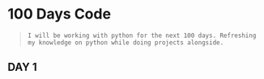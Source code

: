 # 100 Days Code

> `I will be working with python for the next 100 days. Refreshing my knowledge on python while doing projects alongside.`

## DAY 1


